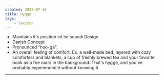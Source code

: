 ```yaml
---
created: 2022-07-16
title: Hygge
tags:
	- lexicon
---
```


- Maintains it's position int he scandi Design. 
- Danish Concept
- Pronounced "hoo-ga", 
- An overall feeling of comfort.
Ex. a well-made bed, layered with cozy comforters and blankets, a cup of freshly brewed tea and your favorite book as a fire roars in the background. That's hygge, and you've probably experienced it without knowing it.

****